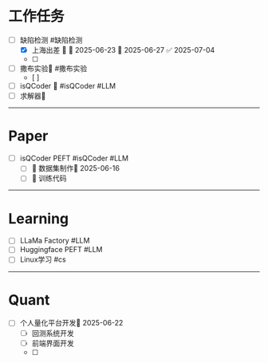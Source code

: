 
# 工作任务
- [ ] 缺陷检测 #缺陷检测
	- [x] 上海出差 🔺 🛫 2025-06-23 📅 2025-06-27 ✅ 2025-07-04
	- [ ] 
- [ ] 撒布实验🔺  #撒布实验 
	- [ ] 
- [ ] isQCoder 🔼  #isQCoder #LLM 
- [ ] 求解器🔼 
---
# Paper

- [ ] isQCoder PEFT #isQCoder #LLM 
	- [ ] 🔼 数据集制作🛫 2025-06-16 
	- [ ] 🔼 训练代码
---
# Learning
- [ ] LLaMa Factory #LLM
- [ ] Huggingface PEFT #LLM
- [ ] Linux学习 #cs

---
# Quant
- [ ] 个人量化平台开发🛫 2025-06-22  
	- [ ] 回测系统开发
	- [ ] 前端界面开发
	- [ ] 